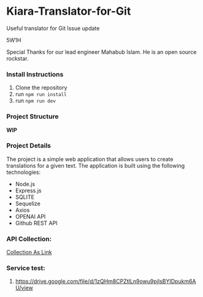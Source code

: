 # Kiara-Translator-for-Git
Useful translator for Git Issue update

5W1H

Special Thanks for our lead engineer Mahabub Islam. He is an open source rockstar.

### Install Instructions

1. Clone the repository
2. run `npm run install`
3. run `npm run dev`

### Project Structure
**WIP**

### Project Details

The project is a simple web application that allows users to create translations for a given text. The application is built using the following technologies:

- Node.js
- Express.js
- SQLITE
- Sequelize
- Axios
- OPENAI API
- Github REST API

### API Collection:
[Collection As Link](https://api.postman.com/collections/2329385-74c92df7-44c4-4595-bcff-e83401963536?access_key=PMAT-01HJTK05718KM9CPGA474PYFW5)


### Service test:
1. https://drive.google.com/file/d/1zQHm8CPZtILn9owu9pjIsBYIDpukm6AU/view
